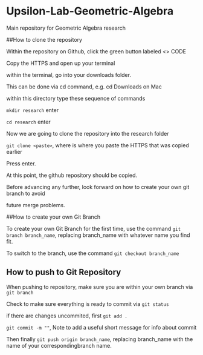 # Upsilon-Lab-Geometric-Algebra

Main repository for Geometric Algebra research

##How to clone the repository

Within the repository on Github, click the green button labeled <> CODE

Copy the HTTPS and open up your terminal

within the terminal, go into your downloads folder.

This can be done via cd command, e.g. cd Downloads on Mac

within this directory type these sequence of commands

`mkdir research` enter

`cd research` enter

Now we are going to clone the repository into the research folder

`git clone <paste>`, where <paste> is where you paste the HTTPS that was copied earlier

Press enter.

At this point, the github repository should be copied.

Before advancing any further, look forward on how to create your own git branch to avoid

future merge problems.

##How to create your own Git Branch

To create your own Git Branch for the first time, use the command
`git branch branch_name`, replacing branch_name with whatever name you find fit.

To switch to the branch, use the command
`git checkout branch_name`

## How to push to Git Repository

When pushing to repository, make sure you are within your own branch via `git branch`

Check to make sure everything is ready to commit via `git status`

if there are changes uncommited, first `git add .`

`git commit -m ""`, Note to add a useful short message for info about commit

Then finally `git push origin branch_name`, replacing branch_name with the name of your correspondingbranch name.



